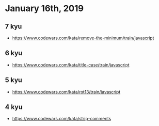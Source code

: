 # January 16th, 2019

## 7 kyu

* https://www.codewars.com/kata/remove-the-minimum/train/javascript

## 6 kyu

* https://www.codewars.com/kata/title-case/train/javascript

## 5 kyu

* https://www.codewars.com/kata/rot13/train/javascript

## 4 kyu

* https://www.codewars.com/kata/strip-comments